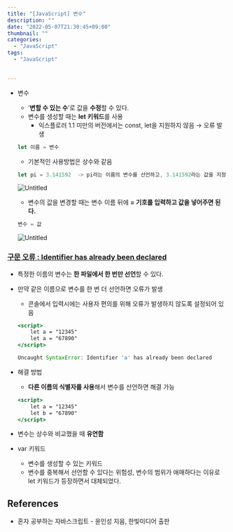```yaml
---
title: "[JavaScript] 변수"
description: ""
date: "2022-05-07T21:30:45+09:00"
thumbnail: ""
categories:
  - "JavaScript"
tags:
  - "JavaScript"
 

---
```

<!--more-->

- 변수
    - ‘**변할 수 있는 수**’로 값을 **수정**할 수 있다.
    - 변수를 생성할 때는 **let 키워드**를 사용
        - 익스플로러 1.1 미만의 버전에서는 const, let을 지원하지 않음 → 오류 발생
    
    ```jsx
    let 이름 = 변수
    ```
    
    - 기본적인 사용방법은 상수와 같음
    
    ```jsx
    let pi = 3.141592  -> pi라는 이름의 변수를 선언하고, 3.141592라는 값을 지정
    ```
    
    ![Untitled](/images/lang_javascript/study/JavaScript_변수/Untitled.png)
    
    - 변수의 값을 변경할 때는 변수 이름 뒤에 **= 기호를 입력하고 값을 넣어주면 된다.**
    
    ```jsx
    변수 = 값
    ```
    
    ![Untitled](/images/lang_javascript/study/JavaScript_변수/Untitled%201.png)
    

### <u>구문 오류 : Identifier has already been declared</u>

- 특정한 이름의 변수는 **한 파일에서 한 번만 선언**할 수 있다.
- 만약 같은 이름으로 변수를 한 번 더 선언하면 오류가 발생
    - 콘솔에서 입력시에는 사용자 편의를 위해 오류가 발생하지 않도록 설정되어 있음

  ```jsx
  <script>
      let a = "12345"
      let a = "67890"
  </script>
  
  Uncaught SyntaxError: Identifier 'a' has already been declared
  ```

- 해결 방법
    - **다른 이름의 식별자를 사용**해서 변수를 선언하면 해결 가능
    
    ```jsx
    <script>
    	let a = "12345"
    	let b = "67890"
    </script>
    ```
    

- 변수는 상수와 비교했을 때 **유연함**

- var 키워드
    - 변수를 생성할 수 있는 키워드
    - 변수를 중복해서 선언할 수 있다는 위험성, 변수의 범위가 애매하다는 이유로 let 키워드가 등장하면서 대체되었다.

## References

- 혼자 공부하는 자바스크립트 - 윤인성 지음, 한빛미디어 출판